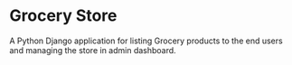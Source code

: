 # Grocery Store
A Python Django application for listing Grocery products to the end users and managing the store in admin dashboard.